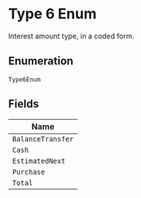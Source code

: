
# Type 6 Enum

Interest amount type, in a coded form.

## Enumeration

`Type6Enum`

## Fields

| Name |
|  --- |
| `BalanceTransfer` |
| `Cash` |
| `EstimatedNext` |
| `Purchase` |
| `Total` |

